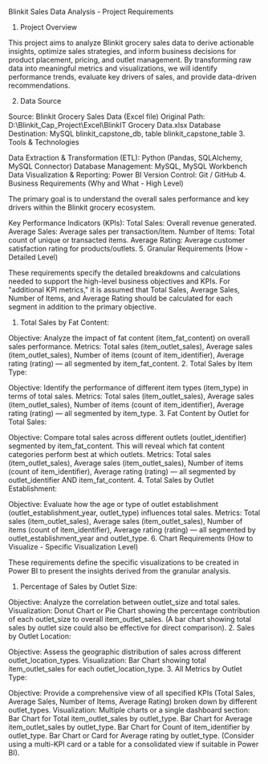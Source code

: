 Blinkit Sales Data Analysis - Project Requirements
1. Project Overview

This project aims to analyze Blinkit grocery sales data to derive actionable insights, optimize sales strategies, and inform business decisions for product placement, pricing, and outlet management. By transforming raw data into meaningful metrics and visualizations, we will identify performance trends, evaluate key drivers of sales, and provide data-driven recommendations.

2. Data Source

Source: Blinkit Grocery Sales Data (Excel file)
Original Path: D:\Blinkit_Cap_Project\Excel\BlinkIT Grocery Data.xlsx
Database Destination: MySQL blinkit_capstone_db, table blinkit_capstone_table
3. Tools & Technologies

Data Extraction & Transformation (ETL): Python (Pandas, SQLAlchemy, MySQL Connector)
Database Management: MySQL, MySQL Workbench
Data Visualization & Reporting: Power BI
Version Control: Git / GitHub
4. Business Requirements (Why and What - High Level)

The primary goal is to understand the overall sales performance and key drivers within the Blinkit grocery ecosystem.

Key Performance Indicators (KPIs):
Total Sales: Overall revenue generated.
Average Sales: Average sales per transaction/item.
Number of Items: Total count of unique or transacted items.
Average Rating: Average customer satisfaction rating for products/outlets.
5. Granular Requirements (How - Detailed Level)

These requirements specify the detailed breakdowns and calculations needed to support the high-level business objectives and KPIs. For "additional KPI metrics," it is assumed that Total Sales, Average Sales, Number of Items, and Average Rating should be calculated for each segment in addition to the primary objective.

1. Total Sales by Fat Content:

Objective: Analyze the impact of fat content (item_fat_content) on overall sales performance.
Metrics: Total sales (item_outlet_sales), Average sales (item_outlet_sales), Number of items (count of item_identifier), Average rating (rating) — all segmented by item_fat_content.
2. Total Sales by Item Type:

Objective: Identify the performance of different item types (item_type) in terms of total sales.
Metrics: Total sales (item_outlet_sales), Average sales (item_outlet_sales), Number of items (count of item_identifier), Average rating (rating) — all segmented by item_type.
3. Fat Content by Outlet for Total Sales:

Objective: Compare total sales across different outlets (outlet_identifier) segmented by item_fat_content. This will reveal which fat content categories perform best at which outlets.
Metrics: Total sales (item_outlet_sales), Average sales (item_outlet_sales), Number of items (count of item_identifier), Average rating (rating) — all segmented by outlet_identifier AND item_fat_content.
4. Total Sales by Outlet Establishment:

Objective: Evaluate how the age or type of outlet establishment (outlet_establishment_year, outlet_type) influences total sales.
Metrics: Total sales (item_outlet_sales), Average sales (item_outlet_sales), Number of items (count of item_identifier), Average rating (rating) — all segmented by outlet_establishment_year and outlet_type.
6. Chart Requirements (How to Visualize - Specific Visualization Level)

These requirements define the specific visualizations to be created in Power BI to present the insights derived from the granular analysis.

1. Percentage of Sales by Outlet Size:

Objective: Analyze the correlation between outlet_size and total sales.
Visualization: Donut Chart or Pie Chart showing the percentage contribution of each outlet_size to overall item_outlet_sales. (A bar chart showing total sales by outlet size could also be effective for direct comparison).
2. Sales by Outlet Location:

Objective: Assess the geographic distribution of sales across different outlet_location_types.
Visualization: Bar Chart showing total item_outlet_sales for each outlet_location_type.
3. All Metrics by Outlet Type:

Objective: Provide a comprehensive view of all specified KPIs (Total Sales, Average Sales, Number of Items, Average Rating) broken down by different outlet_types.
Visualization: Multiple charts or a single dashboard section:
Bar Chart for Total item_outlet_sales by outlet_type.
Bar Chart for Average item_outlet_sales by outlet_type.
Bar Chart for Count of item_identifier by outlet_type.
Bar Chart or Card for Average rating by outlet_type.
(Consider using a multi-KPI card or a table for a consolidated view if suitable in Power BI).
